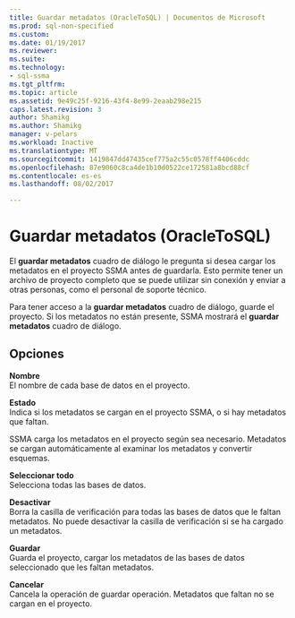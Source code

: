 ```yaml
---
title: Guardar metadatos (OracleToSQL) | Documentos de Microsoft
ms.prod: sql-non-specified
ms.custom: 
ms.date: 01/19/2017
ms.reviewer: 
ms.suite: 
ms.technology:
- sql-ssma
ms.tgt_pltfrm: 
ms.topic: article
ms.assetid: 9e49c25f-9216-43f4-8e99-2eaab298e215
caps.latest.revision: 3
author: Shamikg
ms.author: Shamikg
manager: v-pelars
ms.workload: Inactive
ms.translationtype: MT
ms.sourcegitcommit: 1419847dd47435cef775a2c55c0578ff4406cddc
ms.openlocfilehash: 87e9060c8ca4de1b10d0522ce172581a8bcd88cf
ms.contentlocale: es-es
ms.lasthandoff: 08/02/2017

---
```

# <a name="save-metadata--oracletosql"></a>Guardar metadatos (OracleToSQL)
El **guardar metadatos** cuadro de diálogo le pregunta si desea cargar los metadatos en el proyecto SSMA antes de guardarla. Esto permite tener un archivo de proyecto completo que se puede utilizar sin conexión y enviar a otras personas, como el personal de soporte técnico.  
  
Para tener acceso a la **guardar metadatos** cuadro de diálogo, guarde el proyecto. Si los metadatos no están presente, SSMA mostrará el **guardar metadatos** cuadro de diálogo.  
  
## <a name="options"></a>Opciones  
**Nombre**  
El nombre de cada base de datos en el proyecto.  
  
**Estado**  
Indica si los metadatos se cargan en el proyecto SSMA, o si hay metadatos que faltan.  
  
SSMA carga los metadatos en el proyecto según sea necesario. Metadatos se cargan automáticamente al examinar los metadatos y convertir esquemas.  
  
**Seleccionar todo**  
Selecciona todas las bases de datos.  
  
**Desactivar**  
Borra la casilla de verificación para todas las bases de datos que le faltan metadatos. No puede desactivar la casilla de verificación si se ha cargado un metadatos.  
  
**Guardar**  
Guarda el proyecto, cargar los metadatos de las bases de datos seleccionado que les faltan metadatos.  
  
**Cancelar**  
Cancela la operación de guardar operación. Metadatos que faltan no se cargan en el proyecto.  
  


